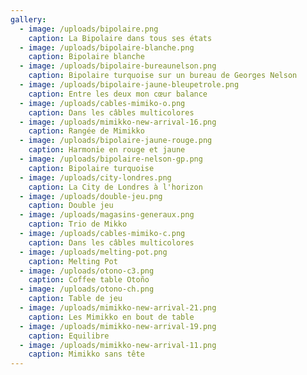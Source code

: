 ```yaml
---
gallery:
  - image: /uploads/bipolaire.png
    caption: La Bipolaire dans tous ses états
  - image: /uploads/bipolaire-blanche.png
    caption: Bipolaire blanche
  - image: /uploads/bipolaire-bureaunelson.png
    caption: Bipolaire turquoise sur un bureau de Georges Nelson
  - image: /uploads/bipolaire-jaune-bleupetrole.png
    caption: Entre les deux mon cœur balance
  - image: /uploads/cables-mimiko-o.png
    caption: Dans les câbles multicolores
  - image: /uploads/mimikko-new-arrival-16.png
    caption: Rangée de Mimikko
  - image: /uploads/bipolaire-jaune-rouge.png
    caption: Harmonie en rouge et jaune
  - image: /uploads/bipolaire-nelson-gp.png
    caption: Bipolaire turquoise
  - image: /uploads/city-londres.png
    caption: La City de Londres à l'horizon
  - image: /uploads/double-jeu.png
    caption: Double jeu
  - image: /uploads/magasins-generaux.png
    caption: Trio de Mikko
  - image: /uploads/cables-mimiko-c.png
    caption: Dans les câbles multicolores
  - image: /uploads/melting-pot.png
    caption: Melting Pot
  - image: /uploads/otono-c3.png
    caption: Coffee table Otoño
  - image: /uploads/otono-ch.png
    caption: Table de jeu
  - image: /uploads/mimikko-new-arrival-21.png
    caption: Les Mimikko en bout de table
  - image: /uploads/mimikko-new-arrival-19.png
    caption: Equilibre
  - image: /uploads/mimikko-new-arrival-11.png
    caption: Mimikko sans tête
---
```

